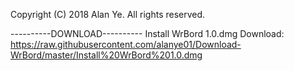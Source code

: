 Copyright (C) 2018 Alan Ye. All rights reserved. 

----------DOWNLOAD----------
Install WrBord 1.0.dmg Download: https://raw.githubusercontent.com/alanye01/Download-WrBord/master/Install%20WrBord%201.0.dmg
